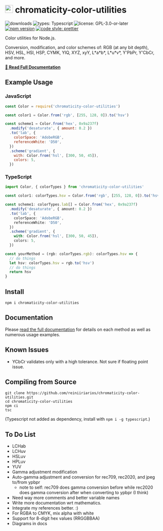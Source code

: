 # <img src="https://reiniiriarios.github.io/chromaticity-color-utilities/img/chromaticity-icon-01.png" width="26" height="26"> chromaticity-color-utilities

![downloads](https://img.shields.io/npm/dt/chromaticity-color-utilities)
![types: Typescript](https://img.shields.io/badge/types-Typescript-blue)
![license: GPL-3.0-or-later](https://img.shields.io/badge/license-GPL--3.0--or--later-blueviolet)
[![npm version](https://img.shields.io/npm/v/chromaticity-color-utilities)](https://www.npmjs.com/package/chromaticity-color-utilities)
[![code style: prettier](https://img.shields.io/badge/code%20style-prettier-ff69b4)](https://github.com/prettier/prettier#readme)

Color utilities for Node.js.

Conversion, modification, and color schemes of: RGB (at any bit depth), HSV, HSL, HSI, HSP, CYMK, YIQ, XYZ, xyY, L\*a\*b\*, L\*u\*v\*, Y'PbPr, Y'CbCr, and more.

[**📖 Read Full Documentation**](https://reiniiriarios.github.io/chromaticity-color-utilities)

## Example Usage

### JavaScript

```js
const Color = require('chromaticity-color-utilities')

const color1 = Color.from('rgb', [255, 128, 0]).to('hsv')

const scheme1 = Color.from('hex', 0x9a237f)
  .modify('desaturate', { amount: 0.2 })
  .to('lab', {
    colorSpace: 'AdobeRGB',
    referenceWhite: 'D50',
  })
  .scheme('gradient', {
    with: Color.from('hsl', [300, 50, 45]),
    colors: 5,
  })
```

### TypeScript

```ts
import Color, { colorTypes } from 'chromaticity-color-utilities'

const color1: colorTypes.hsv = Color.from('rgb', [255, 128, 0]).to('hsv')

const scheme1: colorTypes.lab[] = Color.from('hex', 0x9a237f)
  .modify('desaturate', { amount: 0.2 })
  .to('lab', {
    colorSpace: 'AdobeRGB',
    referenceWhite: 'D50',
  })
  .scheme('gradient', {
    with: Color.from('hsl', [300, 50, 45]),
    colors: 5,
  })

const yourMethod = (rgb: colorTypes.rgb): colorTypes.hsv => {
  // do things
  let hsv: colorTypes.hsv = rgb.to('hsv')
  // do things
  return hsv
}
```

## Install

`npm i chromaticity-color-utilities`

## Documentation

Please [read the full documentation](https://reiniiriarios.github.io/chromaticity-color-utilities) for details on each method as well as numerous usage examples.

## Known Issues

- YCbCr validates only with a high tolerance. Not sure if floating point issue.

## Compiling from Source

```
git clone https://github.com/reiniiriarios/chromaticity-color-utilities.git
cd chromaticity-color-utilities
npm ci
tsc
```

(Typescript not added as dependency, install with `npm i -g typescript`.)

## To Do List

- LCHab
- LCHuv
- HSLuv
- HPLuv
- YUV
- Gamma adjustment modification
- Auto-gamma adjustment and conversion for rec709, rec2020, and jpeg to/from ypbpr
  - note to self: rec709 does gamma conversion before while rec2020 does gamma conversion after when converting to ypbpr (I think)
- Need way more comments and better variable names
- Write more documentation wrt mathematics.
- Integrate my references better. :)
- For RGBA to CMYK, mix alpha with white
- Support for 8-digit hex values (RRGGBBAA)
- Diagrams in docs

